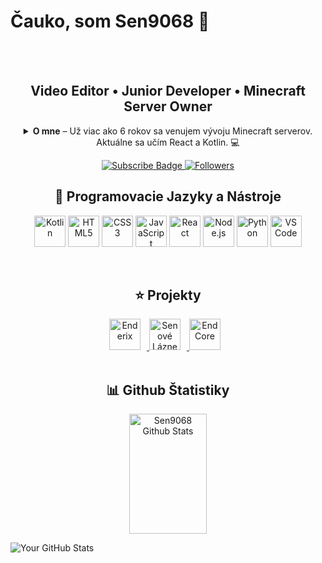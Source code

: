 <h1>Čauko, som Sen9068 👋</h1>
<br>

</br>

<h2 align="center">Video Editor • Junior Developer • Minecraft Server Owner</h2>

<details align="center">
  <summary><strong>O mne</strong> – Už viac ako 6 rokov sa venujem vývoju Minecraft serverov. Aktuálne sa učím React a Kotlin. 💻</summary>
  <p style="transition: opacity 0.3s ease-in-out; opacity: 0;">
    S viac ako 6-ročnou skúsenosťou vo vývoji Minecraft serverov som sa rozhodol rozšíriť svoje zručnosti a začať sa venovať aj vývoju v jazykoch ako Kotlin a React.
    <br /><br />
    <strong>Kotlin</strong> používam na vývoj vlastných Minecraft pluginov, kde sa zameriavam na tvorbu unikátnych herných mechanizmov a vylepšení. <br />
    <strong>React</strong> využívam pri vývoji svojho portfólia a aplikácií, kde sa zameriavam na moderné, interaktívne webové aplikácie.
    <br /><br />
    Okrem toho mám skúsenosti so Skriptom pre Minecraft a ovládam základné jazyky ako <strong>HTML</strong>, <strong>CSS</strong>, <strong>Lua</strong> a základný <strong>Python</strong>.
    <br /><br />
    🎥 Mám tiež YouTube kanál, na ktorom pravidelne zverejňujem tutoriály a videá zamerané na vývoj Minecraft pluginov a iných zaujímavých projektov. 
    Pozri si môj kanál <a href="https://www.youtube.com/c/Sen9068" target="_blank">Sen9068</a> pre viac informácií a zaujímavé videá!
  </p>
</details>


<p align="center">
  <p align="center">
   <a href="https://www.youtube.com/channel/UC3eQWJmjOwjwA7z2tUOUm4Q" target="_blank">
    <img src="https://custom-icon-badges.demolab.com/youtube/channel/subscribers/UC3eQWJmjOwjwA7z2tUOUm4Q?color=FF5858&label=DAJ%20ODBER&logo=video&logoColor=white&style=for-the-badge&labelColor=FF5858" 
         alt="Subscribe Badge" />
  </a>
  <a href="https://github.com/Sen9068?tab=followers">
    <img alt="Followers" title="Daj mi follow na Githube" 
         src="https://custom-icon-badges.demolab.com/github/followers/Sen9068?color=236ad3&labelColor=1155ba&style=for-the-badge&logo=person-add&label=Follow&logoColor=white"/>
  </a>
</p>

<h2 align="center">🚀 Programovacie Jazyky a Nástroje</h2>

<p align="center">
  <img alt="Kotlin" width="50px" src="https://cdn.jsdelivr.net/gh/devicons/devicon@latest/icons/kotlin/kotlin-original.svg"/>
  <img alt="HTML5" width="50px" src="https://cdn.jsdelivr.net/gh/devicons/devicon/icons/html5/html5-plain.svg"/>
  <img alt="CSS3" width="50px" src="https://cdn.jsdelivr.net/gh/devicons/devicon/icons/css3/css3-plain.svg"/>
  <img alt="JavaScript" width="50px" src="https://cdn.jsdelivr.net/gh/devicons/devicon/icons/javascript/javascript-plain.svg"/>
  <img alt="React" width="50px" src="https://cdn.jsdelivr.net/gh/devicons/devicon/icons/react/react-original.svg"/>
  <img alt="Node.js" width="50px" src="https://cdn.jsdelivr.net/gh/devicons/devicon/icons/nodejs/nodejs-original.svg"/>
  <img alt="Python" width="50px" src="https://cdn.jsdelivr.net/gh/devicons/devicon/icons/python/python-original.svg"/>
  <img alt="VS Code" width="50px" src="https://cdn.jsdelivr.net/gh/devicons/devicon@latest/icons/vscode/vscode-original.svg"/>
</p>

<br />

<h2 align="center">⭐ Projekty</h2>

<div align="center">
  <a href="https://www.enderix.eu/" target="_self">
    <img alt="Enderix" width="50px" style="padding-right:10px;" src="https://i.imgur.com/Li79mec.png"/>
  </a>

  <a href="https://dsc.gg/senovelazne" target="_self">
    <img alt="Senové Lázne" width="50px" style="padding-right:10px;" src="https://i.imgur.com/MvkCnve.png"/>
  </a>

  <a href="https://dsc.gg/..." target="_self">
    <img alt="EndCore" width="50px" style="padding-right:10px;" src="https://i.imgur.com/nJBMSQL.png"/>
  </a>
</div>


<br />

<h2 align="center">📊 Github Štatistiky</h2>

<div align="center">
  <a href="https://github.com/sen9068">
    <img alt="Sen9068 Github Stats" 
         src="https://denvercoder1-github-readme-stats.vercel.app/api?username=Sen9068&show_icons=true&count_private=true&theme=radical&border_color=FFD700&bg_color=2D2D2D&title_color=FFFFFF&icon_color=FFD700" 
         height="192px" width="49.5%"/>
  </a>
</div>

![Your GitHub Stats](https://github-readme-stats.vercel.app/api?username=YOUR_GITHUB_USERNAME&show_icons=true)


